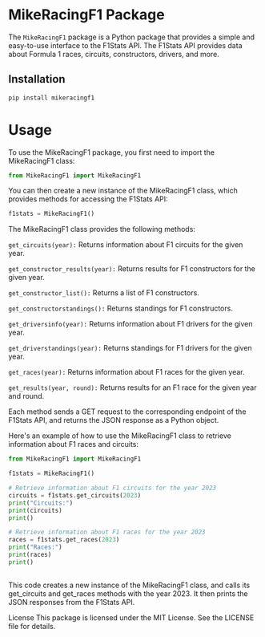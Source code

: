# MikeRacingF1 Package

The `MikeRacingF1` package is a Python package that provides a simple and easy-to-use interface to the F1Stats API. The F1Stats API provides data about Formula 1 races, circuits, constructors, drivers, and more.

## Installation

```python
pip install mikeracingf1

```
# Usage
To use the MikeRacingF1 package, you first need to import the MikeRacingF1 class:

```python
from MikeRacingF1 import MikeRacingF1
```

You can then create a new instance of the MikeRacingF1 class, which provides methods for accessing the F1Stats API:

```python
f1stats = MikeRacingF1()
```
The MikeRacingF1 class provides the following methods:

`get_circuits(year):` Returns information about F1 circuits for the given year.

`get_constructor_results(year):` Returns results for F1 constructors for the given year.

`get_constructor_list():` Returns a list of F1 constructors.

`get_constructorstandings():` Returns standings for F1 constructors.

`get_driversinfo(year):` Returns information about F1 drivers for the given year.

`get_driverstandings(year):` Returns standings for F1 drivers for the given year.

`get_races(year):` Returns information about F1 races for the given year.

`get_results(year, round):` Returns results for an F1 race for the given year and round.

Each method sends a GET request to the corresponding endpoint of the F1Stats API, and returns the JSON response as a Python object.

Here's an example of how to use the MikeRacingF1 class to retrieve information about F1 races and circuits:

```python
from MikeRacingF1 import MikeRacingF1

f1stats = MikeRacingF1()

# Retrieve information about F1 circuits for the year 2023
circuits = f1stats.get_circuits(2023)
print("Circuits:")
print(circuits)
print()

# Retrieve information about F1 races for the year 2023
races = f1stats.get_races(2023)
print("Races:")
print(races)
print()
    
 ```
This code creates a new instance of the MikeRacingF1 class, and calls its get_circuits and get_races methods with the year 2023. It then prints the JSON responses from the F1Stats API.

License
This package is licensed under the MIT License. See the LICENSE file for details.





